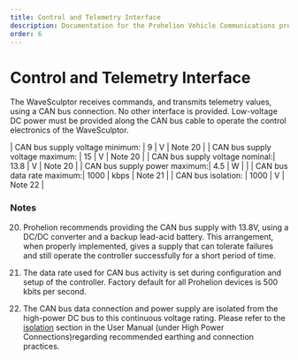 ```yaml
---
title: Control and Telemetry Interface
description: Documentation for the Prohelion Vehicle Communications protocol
order: 6
---
```


# Control and Telemetry Interface

The WaveSculptor receives commands, and transmits telemetry values, using a CAN bus connection.  No other interface is provided.  Low-voltage DC power must be provided along the CAN bus cable to operate the control electronics of the WaveSculptor.

| CAN bus supply voltage minimum: | 9 | V | Note 20 |
| CAN bus supply voltage maximum: | 15 | V | Note 20 |
| CAN bus supply voltage nominal:| 13.8 | V | Note 20 |
| CAN bus supply power maximum:| 4.5 | W |  |
| CAN bus data rate maximum:| 1000 | kbps | Note 21 |
| CAN bus isolation: | 1000 | V | Note 22 |

### Notes

20) Prohelion recommends providing the CAN bus supply with 13.8V, using a DC/DC converter and a backup lead-acid battery.  This arrangement, when properly implemented, gives a supply that can tolerate failures and still operate the controller successfully for a short period of time.

21) The data rate used for CAN bus activity is set during configuration and setup of the controller.  Factory default for all Prohelion devices is 500 kbits per second.

22) The CAN bus data connection and power supply are isolated from the high-power DC bus to this continuous voltage rating.  Please refer to the [isolation](../User_Manual/100_High_Power_Connections.md) section in the User Manual (under High Power Connections)regarding recommended earthing and connection practices.
